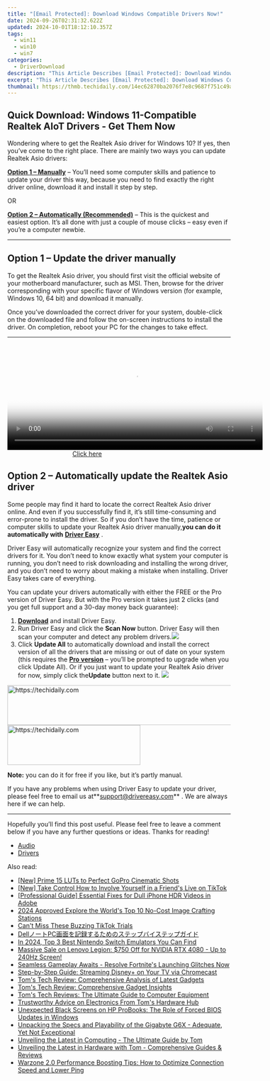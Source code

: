```yaml
---
title: "[Email Protected]: Download Windows Compatible Drivers Now!"
date: 2024-09-26T02:31:32.622Z
updated: 2024-10-01T18:12:10.357Z
tags:
  - win11
  - win10
  - win7
categories:
  - DriverDownload
description: "This Article Describes [Email Protected]: Download Windows Compatible Drivers Now!"
excerpt: "This Article Describes [Email Protected]: Download Windows Compatible Drivers Now!"
thumbnail: https://thmb.techidaily.com/14ec62870ba2076f7e8c9687f751c49a66df2b130718dc75492a59a5c4cfcb22.jpg
---
```


## Quick Download: Windows 11-Compatible Realtek AIoT Drivers - Get Them Now

Wondering where to get the Realtek Asio driver for Windows 10? If yes, then you’ve come to the right place. There are mainly two ways you can update Realtek Asio drivers:

**[Option 1 – Manually](https://tools.techidaily.com/drivereasy/download/)**  – You’ll need some computer skills and patience to update your driver this way, because you need to find exactly the right driver online, download it and install it step by step.  

 OR  

**[Option 2 – Automatically (Recommended)](https://www.drivereasy.com/knowledge/download-realtek-asio-driver-for-windows-10-quick-easy/#option2)**  – This is the quickest and easiest option. It’s all done with just a couple of mouse clicks – easy even if you’re a computer newbie.

---

## Option 1 – Update the driver manually

 To get the Realtek Asio driver, you should first visit the official website of your motherboard manufacturer, such as MSI. Then, browse for the driver corresponding with your specific flavor of Windows version (for example, Windows 10, 64 bit) and download it manually.

 Once you’ve downloaded the correct driver for your system, double-click on the downloaded file and follow the on-screen instructions to install the driver. On completion, reboot your PC for the changes to take effect.

---

<!-- affiliate ads begin -->
<span id="1982459">
					<video width="576" height="240" style="cursor:pointer"
           poster="//a.impactradius-go.com/display-clicktoplayimage/1982459.png"
           onclick="if(!this.playClicked){this.play();this.setAttribute('controls',true);this.playClicked=true;}">
	   <source src="//a.impactradius-go.com/display-ad/22993-1982459">
	   <img src="//a.impactradius-go.com/display-clicktoplayimage/1982459.png" style="border: none; height: 100%; width: 100%; object-fit: contain">
	</video>
	<div style="width:360px;text-align:center"><a href="javascript:window.open(decodeURIComponent('https%3A%2F%2Fhomestyler.sjv.io%2Fc%2F5597632%2F1982459%2F22993'), '_blank');void(0);">Click here</a></div>
</span>
<img height="0" width="0" src="https://imp.pxf.io/i/5597632/1982459/22993" style="position:absolute;visibility:hidden;" border="0" />
<!-- affiliate ads end -->

## Option 2 – Automatically update the Realtek Asio driver

 Some people may find it hard to locate the correct Realtek Asio driver online. And even if you successfully find it, it’s still time-consuming and error-prone to install the driver. So if you don’t have the time, patience or computer skills to update your Realtek Asio driver manually,**you can do it automatically with** **[Driver Easy](https://tools.techidaily.com/drivereasy/download/)**  .

 Driver Easy will automatically recognize your system and find the correct drivers for it. You don’t need to know exactly what system your computer is running, you don’t need to risk downloading and installing the wrong driver, and you don’t need to worry about making a mistake when installing. Driver Easy takes care of everything.

 You can update your drivers automatically with either the FREE or the Pro version of Driver Easy. But with the Pro version it takes just 2 clicks (and you get full support and a 30-day money back guarantee):

1. **[Download](https://tools.techidaily.com/drivereasy/download/)**  and install Driver Easy.
2. Run Driver Easy and click the **Scan Now** button. Driver Easy will then scan your computer and detect any problem drivers.![](https://images.drivereasy.com/wp-content/uploads/2019/07/image-444.png)
3. Click **Update All** to automatically download and install the correct version of all the drivers that are missing or out of date on your system (this requires the **[Pro version](https://tools.techidaily.com/drivereasy/download/)**  – you’ll be prompted to upgrade when you click Update All). Or if you just want to update your Realtek Asio driver for now, simply click the**Update**  button next to it. ![](https://images.drivereasy.com/wp-content/uploads/2019/07/image-513.png)

<!-- affiliate ads begin -->
<a href="https://appsumo.8odi.net/c/5597632/2129739/7443" target="_top" id="2129739">
  <img src="//a.impactradius-go.com/display-ad/7443-2129739" border="0" alt="https://techidaily.com" width="728" height="90"/>
</a>
<img height="0" width="0" src="https://appsumo.8odi.net/i/5597632/2129739/7443" style="position:absolute;visibility:hidden;" border="0" />
<!-- affiliate ads end -->

<!-- affiliate ads begin -->
<a href="https://aligracehair.sjv.io/c/5597632/2047361/19272" target="_top" id="2047361">
  <img src="//a.impactradius-go.com/display-ad/19272-2047361" border="0" alt="https://techidaily.com" width="300" height="90"/>
</a>
<img height="0" width="0" src="https://aligracehair.sjv.io/i/5597632/2047361/19272" style="position:absolute;visibility:hidden;" border="0" />
<!-- affiliate ads end -->

**Note:** you can do it for free if you like, but it’s partly manual.

 If you have any problems when using Driver Easy to update your driver, please feel free to email us at**<support@drivereasy.com>** . We are always here if we can help.

---

 Hopefully you’ll find this post useful. Please feel free to leave a comment below if you have any further questions or ideas. Thanks for reading!

* [Audio](https://tools.techidaily.com/drivereasy/download/)
* [Drivers](https://tools.techidaily.com/drivereasy/download/)

<ins class="adsbygoogle"
     style="display:block"
     data-ad-format="autorelaxed"
     data-ad-client="ca-pub-7571918770474297"
     data-ad-slot="1223367746"></ins>

<ins class="adsbygoogle"
     style="display:block"
     data-ad-client="ca-pub-7571918770474297"
     data-ad-slot="8358498916"
     data-ad-format="auto"
     data-full-width-responsive="true"></ins>

<span class="atpl-alsoreadstyle">Also read:</span>
<div><ul>
<li><a href="https://extra-guidance.techidaily.com/new-prime-15-luts-to-perfect-gopro-cinematic-shots/"><u>[New] Prime 15 LUTs to Perfect GoPro Cinematic Shots</u></a></li>
<li><a href="https://tiktok-clips.techidaily.com/new-take-control-how-to-involve-yourself-in-a-friends-live-on-tiktok/"><u>[New] Take Control How to Involve Yourself in a Friend's Live on TikTok</u></a></li>
<li><a href="https://fox-helps.techidaily.com/professional-guide-essential-fixes-for-dull-iphone-hdr-videos-in-adobe/"><u>[Professional Guide] Essential Fixes for Dull iPhone HDR Videos in Adobe</u></a></li>
<li><a href="https://article-files.techidaily.com/2024-approved-explore-the-worlds-top-10-no-cost-image-crafting-stations/"><u>2024 Approved Explore the World's Top 10 No-Cost Image Crafting Stations</u></a></li>
<li><a href="https://tiktok-clips.techidaily.com/cant-miss-these-buzzing-tiktok-trials/"><u>Can't Miss These Buzzing TikTok Trials</u></a></li>
<li><a href="https://some-knowledge.techidaily.com/dellpc/"><u>DellノートPC画面を記録するためのステップバイステップガイド</u></a></li>
<li><a href="https://screen-recording.techidaily.com/in-2024-top-3-best-nintendo-switch-emulators-you-can-find/"><u>In 2024, Top 3 Best Nintendo Switch Emulators You Can Find</u></a></li>
<li><a href="https://hardware-help.techidaily.com/1723862651272-massive-sale-on-lenovo-legion-750-off-for-nvidia-rtx-4080-up-to-240hz-screen/"><u>Massive Sale on Lenovo Legion: $750 Off for NVIDIA RTX 4080 - Up to 240Hz Screen!</u></a></li>
<li><a href="https://program-issues.techidaily.com/seamless-gameplay-awaits-resolve-fortnites-launching-glitches-now/"><u>Seamless Gameplay Awaits - Resolve Fortnite's Launching Glitches Now</u></a></li>
<li><a href="https://technical-tips.techidaily.com/step-by-step-guide-streaming-disneyplus-on-your-tv-via-chromecast/"><u>Step-by-Step Guide: Streaming Disney+ on Your TV via Chromecast</u></a></li>
<li><a href="https://hardware-help.techidaily.com/toms-tech-review-comprehensive-analysis-of-latest-gadgets/"><u>Tom's Tech Review: Comprehensive Analysis of Latest Gadgets</u></a></li>
<li><a href="https://hardware-help.techidaily.com/toms-tech-review-comprehensive-gadget-insights/"><u>Tom's Tech Review: Comprehensive Gadget Insights</u></a></li>
<li><a href="https://hardware-help.techidaily.com/toms-tech-reviews-the-ultimate-guide-to-computer-equipment/"><u>Tom's Tech Reviews: The Ultimate Guide to Computer Equipment</u></a></li>
<li><a href="https://hardware-help.techidaily.com/trustworthy-advice-on-electronics-from-toms-hardware-hub/"><u>Trustworthy Advice on Electronics From Tom's Hardware Hub</u></a></li>
<li><a href="https://hardware-help.techidaily.com/unexpected-black-screens-on-hp-probooks-the-role-of-forced-bios-updates-in-windows/"><u>Unexpected Black Screens on HP ProBooks: The Role of Forced BIOS Updates in Windows</u></a></li>
<li><a href="https://hardware-help.techidaily.com/unpacking-the-specs-and-playability-of-the-gigabyte-g6x-adequate-yet-not-exceptional/"><u>Unpacking the Specs and Playability of the Gigabyte G6X - Adequate, Yet Not Exceptional</u></a></li>
<li><a href="https://hardware-help.techidaily.com/unveiling-the-latest-in-computing-the-ultimate-guide-by-tom/"><u>Unveiling the Latest in Computing - The Ultimate Guide by Tom</u></a></li>
<li><a href="https://hardware-help.techidaily.com/unveiling-the-latest-in-hardware-with-tom-comprehensive-guides-and-reviews/"><u>Unveiling the Latest in Hardware with Tom - Comprehensive Guides & Reviews</u></a></li>
<li><a href="https://win-able.techidaily.com/warzone-20-performance-boosting-tips-how-to-optimize-connection-speed-and-lower-ping/"><u>Warzone 2.0 Performance Boosting Tips: How to Optimize Connection Speed and Lower Ping</u></a></li>
</ul></div>

